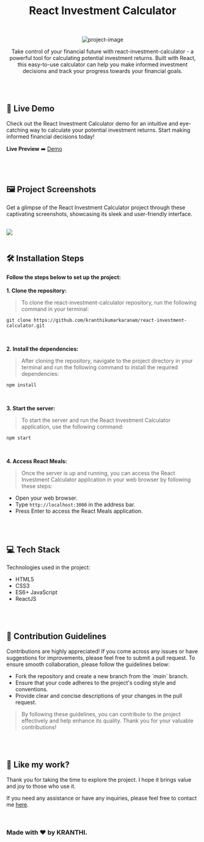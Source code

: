 <h1 align="center" id="title">React Investment Calculator</h1>

<br>

<p align="center"><img src="https://socialify.git.ci/kranthikumarkaranam/react-investment-calculator/image?description=1&amp;font=Raleway&amp;language=1&amp;name=1&amp;owner=1&amp;pattern=Charlie%20Brown&amp;theme=Auto" alt="project-image"></p>

<p align="center" id="description" > Take control of your financial future with react-investment-calculator - a powerful tool for calculating potential investment returns. Built with React, this easy-to-use calculator can help you make informed investment decisions and track your progress towards your financial goals. </p>

<br>
<br>

<h2>🚀 Live Demo</h2>

<p>Check out the React Investment Calculator demo for an intuitive and eye-catching way to calculate your potential investment returns. Start making informed financial decisions today!</p>

**Live Preview** ➡️ <a href="https://kranthikumarkaranam.github.io/react-investment-calculator/" target="_blank" rel="noopener noreferrer">Demo</a>

<br>
<br>

<h2>🖼️ Project Screenshots</h2>

<p>Get a glimpse of the React Investment Calculator project through these captivating screenshots, showcasing its sleek and user-friendly interface.</p>

<br>


<img src="https://raw.githubusercontent.com/kranthikumarkaranam/react-investment-calculator/main/React-Investment-Calculator.png" width="auto" height="auto">
  
<br>
<br>

<h2>🛠️ Installation Steps</h2>
<h4>Follow the steps below to set up the project:</h4>

<p style="font-weight: bold;">1. Clone the repository:</p>

> To clone the react-investment-calculator repository, run the following command in your terminal:

```
git clone https://github.com/kranthikumarkaranam/react-investment-calculator.git
```

<br>

<p style="font-weight: bold;">2. Install the dependencies:</p>

> After cloning the repository, navigate to the project directory in your terminal and run the following command to install the required dependencies:

```
npm install
```

<br>

<p style="font-weight: bold;">3. Start the server:</p>

> To start the server and run the React Investment Calculator application, use the following command:


```
npm start
```

<br>

<p style="font-weight: bold;">4. Access React Meals:</p>

> Once the server is up and running, you can access the React Investment Calculator application in your web browser by following these steps:

* Open your web browser.
* Type `http://localhost:3000` in the address bar.
* Press Enter to access the React Meals application.

<br>
<br>

<h2>💻 Tech Stack</h2>

Technologies used in the project:

* HTML5
* CSS3
* ES6+ JavaScript
* ReactJS

<br>
<br>

<h2>🍰 Contribution Guidelines</h2>

Contributions are highly appreciated! If you come across any issues or have suggestions for improvements, please feel free to submit a pull request. To ensure smooth collaboration, please follow the guidelines below:

* Fork the repository and create a new branch from the _\`main\`_ branch.
* Ensure that your code adheres to the project's coding style and conventions.
* Provide clear and concise descriptions of your changes in the pull request.

> By following these guidelines, you can contribute to the project effectively and help enhance its quality. Thank you for your valuable contributions!

<br>
<br>

<h2>💖 Like my work?</h2>

<P>Thank you for taking the time to explore the project. I hope it brings value and joy to those who use it.</P>

<p>If you need any assistance or have any inquiries, please feel free to contact me <a href="mailto:2019271@iiitdmj.ac.in" target="_blank" rel="noopener noreferrer">here</a>.</p>

<br>

<h3>Made with ❤️ by KRANTHI.</h3>

<br>
